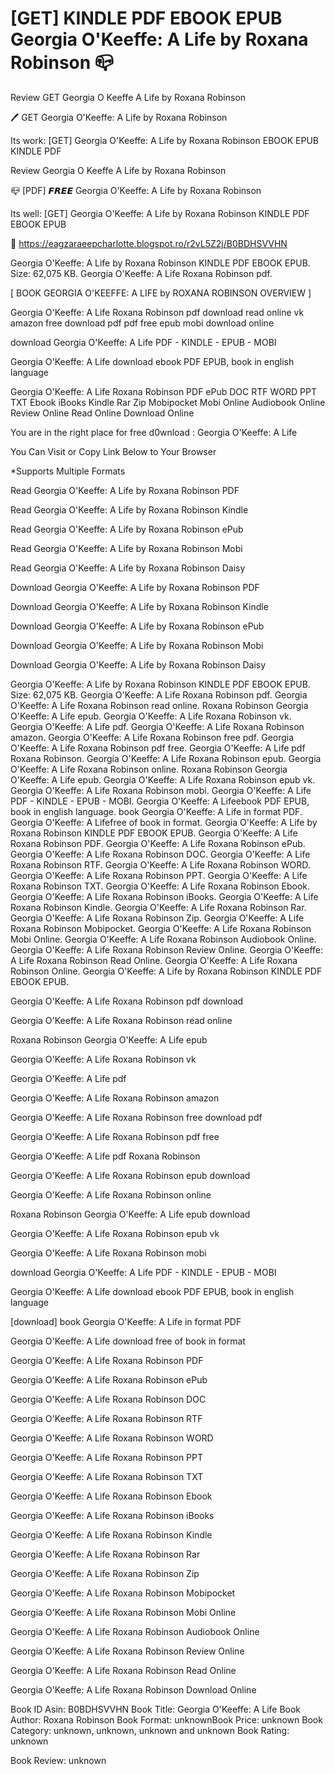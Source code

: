 # [GET] KINDLE PDF EBOOK EPUB Georgia O'Keeffe: A Life by  Roxana Robinson 📪
Review GET Georgia O Keeffe A Life by Roxana Robinson

🖊️ GET Georgia O'Keeffe: A Life by Roxana Robinson

Its work: [GET] Georgia O'Keeffe: A Life by Roxana Robinson EBOOK EPUB KINDLE PDF


Review Georgia O Keeffe A Life by Roxana Robinson

📪 [PDF] 𝙁𝙍𝙀𝙀 Georgia O'Keeffe: A Life by Roxana Robinson

Its well: [GET] Georgia O'Keeffe: A Life by Roxana Robinson KINDLE PDF EBOOK EPUB



🎯 https://eagzaraeepcharlotte.blogspot.ro/r2vL5Z2j/B0BDHSVVHN



Georgia O'Keeffe: A Life by Roxana Robinson KINDLE PDF EBOOK EPUB. Size: 62,075 KB. Georgia O'Keeffe: A Life Roxana Robinson pdf.

[ BOOK GEORGIA O'KEEFFE: A LIFE by ROXANA ROBINSON OVERVIEW ]

Georgia O'Keeffe: A Life Roxana Robinson pdf download read online vk amazon free download pdf pdf free epub mobi download online

download Georgia O'Keeffe: A Life PDF - KINDLE - EPUB - MOBI

Georgia O'Keeffe: A Life download ebook PDF EPUB, book in english language

Georgia O'Keeffe: A Life Roxana Robinson PDF ePub DOC RTF WORD PPT TXT Ebook iBooks Kindle Rar Zip Mobipocket Mobi Online Audiobook Online Review Online Read Online Download Online

You are in the right place for free d0wnload : Georgia O'Keeffe: A Life

You Can Visit or Copy Link Below to Your Browser

*Supports Multiple Formats

Read Georgia O'Keeffe: A Life by Roxana Robinson PDF

Read Georgia O'Keeffe: A Life by Roxana Robinson Kindle

Read Georgia O'Keeffe: A Life by Roxana Robinson ePub

Read Georgia O'Keeffe: A Life by Roxana Robinson Mobi

Read Georgia O'Keeffe: A Life by Roxana Robinson Daisy

Download Georgia O'Keeffe: A Life by Roxana Robinson PDF

Download Georgia O'Keeffe: A Life by Roxana Robinson Kindle

Download Georgia O'Keeffe: A Life by Roxana Robinson ePub

Download Georgia O'Keeffe: A Life by Roxana Robinson Mobi

Download Georgia O'Keeffe: A Life by Roxana Robinson Daisy

Georgia O'Keeffe: A Life by Roxana Robinson KINDLE PDF EBOOK EPUB. Size: 62,075 KB. Georgia O'Keeffe: A Life Roxana Robinson pdf. Georgia O'Keeffe: A Life Roxana Robinson read online. Roxana Robinson Georgia O'Keeffe: A Life epub. Georgia O'Keeffe: A Life Roxana Robinson vk. Georgia O'Keeffe: A Life pdf. Georgia O'Keeffe: A Life Roxana Robinson amazon. Georgia O'Keeffe: A Life Roxana Robinson free pdf. Georgia O'Keeffe: A Life Roxana Robinson pdf free. Georgia O'Keeffe: A Life pdf Roxana Robinson. Georgia O'Keeffe: A Life Roxana Robinson epub. Georgia O'Keeffe: A Life Roxana Robinson online. Roxana Robinson Georgia O'Keeffe: A Life epub. Georgia O'Keeffe: A Life Roxana Robinson epub vk. Georgia O'Keeffe: A Life Roxana Robinson mobi. Georgia O'Keeffe: A Life PDF - KINDLE - EPUB - MOBI. Georgia O'Keeffe: A Lifeebook PDF EPUB, book in english language. book Georgia O'Keeffe: A Life in format PDF. Georgia O'Keeffe: A Lifefree of book in format. Georgia O'Keeffe: A Life by Roxana Robinson KINDLE PDF EBOOK EPUB. Georgia O'Keeffe: A Life Roxana Robinson PDF. Georgia O'Keeffe: A Life Roxana Robinson ePub. Georgia O'Keeffe: A Life Roxana Robinson DOC. Georgia O'Keeffe: A Life Roxana Robinson RTF. Georgia O'Keeffe: A Life Roxana Robinson WORD. Georgia O'Keeffe: A Life Roxana Robinson PPT. Georgia O'Keeffe: A Life Roxana Robinson TXT. Georgia O'Keeffe: A Life Roxana Robinson Ebook. Georgia O'Keeffe: A Life Roxana Robinson iBooks. Georgia O'Keeffe: A Life Roxana Robinson Kindle. Georgia O'Keeffe: A Life Roxana Robinson Rar. Georgia O'Keeffe: A Life Roxana Robinson Zip. Georgia O'Keeffe: A Life Roxana Robinson Mobipocket. Georgia O'Keeffe: A Life Roxana Robinson Mobi Online. Georgia O'Keeffe: A Life Roxana Robinson Audiobook Online. Georgia O'Keeffe: A Life Roxana Robinson Review Online. Georgia O'Keeffe: A Life Roxana Robinson Read Online. Georgia O'Keeffe: A Life Roxana Robinson Online. Georgia O'Keeffe: A Life by Roxana Robinson KINDLE PDF EBOOK EPUB.

Georgia O'Keeffe: A Life Roxana Robinson pdf download

Georgia O'Keeffe: A Life Roxana Robinson read online

Roxana Robinson Georgia O'Keeffe: A Life epub

Georgia O'Keeffe: A Life Roxana Robinson vk

Georgia O'Keeffe: A Life pdf

Georgia O'Keeffe: A Life Roxana Robinson amazon

Georgia O'Keeffe: A Life Roxana Robinson free download pdf

Georgia O'Keeffe: A Life Roxana Robinson pdf free

Georgia O'Keeffe: A Life pdf Roxana Robinson

Georgia O'Keeffe: A Life Roxana Robinson epub download

Georgia O'Keeffe: A Life Roxana Robinson online

Roxana Robinson Georgia O'Keeffe: A Life epub download

Georgia O'Keeffe: A Life Roxana Robinson epub vk

Georgia O'Keeffe: A Life Roxana Robinson mobi

download Georgia O'Keeffe: A Life PDF - KINDLE - EPUB - MOBI

Georgia O'Keeffe: A Life download ebook PDF EPUB, book in english language

[download] book Georgia O'Keeffe: A Life in format PDF

Georgia O'Keeffe: A Life download free of book in format

Georgia O'Keeffe: A Life Roxana Robinson PDF

Georgia O'Keeffe: A Life Roxana Robinson ePub

Georgia O'Keeffe: A Life Roxana Robinson DOC

Georgia O'Keeffe: A Life Roxana Robinson RTF

Georgia O'Keeffe: A Life Roxana Robinson WORD

Georgia O'Keeffe: A Life Roxana Robinson PPT

Georgia O'Keeffe: A Life Roxana Robinson TXT

Georgia O'Keeffe: A Life Roxana Robinson Ebook

Georgia O'Keeffe: A Life Roxana Robinson iBooks

Georgia O'Keeffe: A Life Roxana Robinson Kindle

Georgia O'Keeffe: A Life Roxana Robinson Rar

Georgia O'Keeffe: A Life Roxana Robinson Zip

Georgia O'Keeffe: A Life Roxana Robinson Mobipocket

Georgia O'Keeffe: A Life Roxana Robinson Mobi Online

Georgia O'Keeffe: A Life Roxana Robinson Audiobook Online

Georgia O'Keeffe: A Life Roxana Robinson Review Online

Georgia O'Keeffe: A Life Roxana Robinson Read Online

Georgia O'Keeffe: A Life Roxana Robinson Download Online

Book ID Asin: B0BDHSVVHN
Book Title: Georgia O'Keeffe: A Life
Book Author: Roxana Robinson
Book Format: unknownBook Price: unknown
Book Category: unknown, unknown, unknown and unknown
Book Rating: unknown

Book Review: unknown
